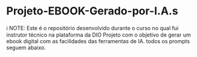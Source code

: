 # Projeto-EBOOK-Gerado-por-I.A.s
ℹ️ NOTE: Este é o repositório desenvolvido durante o curso no qual fui instrutor técnico na plataforma da DIO  Projeto com o objetivo de gerar um ebook digital com as facilidades das ferramentas de IA. todos os prompts seguem abaixo.
